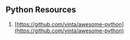 ## Python Resources

1. [https://github.com/vinta/awesome-python](https://github.com/vinta/awesome-python)

